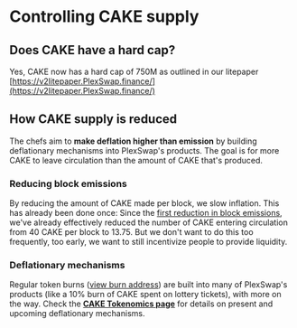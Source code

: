 # Controlling CAKE supply

## Does CAKE have a hard cap?

Yes, CAKE now has a hard cap of 750M as outlined in our litepaper [https://v2litepaper.PlexSwap.finance/](https://v2litepaper.PlexSwap.finance/)

## How CAKE supply is reduced

The chefs aim to **make deflation higher than emission** by building deflationary mechanisms into PlexSwap's products. The goal is for more CAKE to leave circulation than the amount of CAKE that's produced.

### Reducing block emissions

By reducing the amount of CAKE made per block, we slow inflation. This has already been done once: Since the [first reduction in block emissions](https://voting.PlexSwap.finance/#/pancake/proposal/QmWSQZsqakCMQ1bmcoEsKzStdtdFHL6cohSjnMV9ira1EC), we've already effectively reduced the number of CAKE entering circulation from 40 CAKE per block to 13.75. But we don't want to do this too frequently, too early, we want to still incentivize people to provide liquidity.

### Deflationary mechanisms

Regular token burns ([view burn address](https://bscscan.com/token/0x0e09fabb73bd3ade0a17ecc321fd13a19e81ce82?a=0x000000000000000000000000000000000000dead)) are built into many of PlexSwap's products (like a 10% burn of CAKE spent on lottery tickets), with more on the way. Check the [**CAKE Tokenomics page**](https://docs.PlexSwap.finance/tokenomics/cake/cake-tokenomics) for details on present and upcoming deflationary mechanisms.
